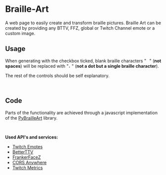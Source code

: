 # Braille-Art

A web page to easily create and transform braille pictures. Braille Art can be created by providing any BTTV, FFZ, global or Twitch Channel emote or a custom image.
<br>

## Usage
When generating with the checkbox ticked, blank braille characters "⠀" (__not spaces__) will be replaced with "⠄" (__not a dot but a single braille character__).

The rest of the controls should be self explanatory.

<br>

## Code
Parts of the functionality are achieved through a javascript implementation of the [PyBrailleArt](https://github.com/VJ-Duardo/PyBrailleArt) library.

<br>

__Used API's and services:__
* [Twitch Emotes](https://twitchemotes.com/apidocs)
* [BetterTTV](https://betterttv.com/)
* [FrankerFaceZ](https://frankerfacez.com/developers)
* [CORS Anywhere](https://github.com/Rob--W/cors-anywhere)
* [Twitch Metrics](https://www.twitchmetrics.net/)
